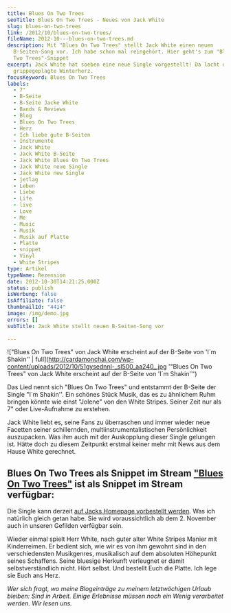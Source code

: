 ```yaml
---
title: Blues On Two Trees
seoTitle: Blues On Two Trees - Neues von Jack White
slug: blues-on-two-trees
link: /2012/10/blues-on-two-trees/
fileName: 2012-10---blues-on-two-trees.md
description: Mit "Blues On Two Trees" stellt Jack White einen neuen
  B-Seiten-Song vor. Ich habe schon mal reingehört. Hier geht's zum "Blues On
  Two Trees"-Snippet
excerpt: Jack White hat soeben eine neue Single vorgestellt! Da lacht das
  grippegeplagte Winterherz.
focusKeyword: Blues On Two Trees
labels:
  - 7"
  - B-Seite
  - B-Seite Jacke White
  - Bands & Reviews
  - Blog
  - Blues On Two Trees
  - Herz
  - Ich liebe gute B-Seiten
  - Instrumente
  - Jack White
  - Jack White B-Seite
  - Jack White Blues On Two Trees
  - Jack White neue Single
  - Jack White new Single
  - jetlag
  - Leben
  - Liebe
  - Life
  - live
  - Love
  - Me
  - Music
  - Musik
  - Musik auf Platte
  - Platte
  - snippet
  - Vinyl
  - White Stripes
type: Artikel
typeName: Rezension
date: 2012-10-30T14:21:25.000Z
status: publish
isWerbung: false
isAffiliate: false
thumbnailId: "4414"
image: /img/demo.jpg
errors: []
subTitle: Jack White stellt neuen B-Seiten-Song vor
  
---
```


!["Blues On Two Trees" von Jack White erscheint auf der B-Seite von 'I´m Shakin'' | full](http://cardamonchai.com/wp-content/uploads/2012/10/51gysednnl-_sl500_aa240_.jpg
'"Blues On Two Trees" von Jack White erscheint auf der B-Seite von 'I´m
Shakin''')

Das Lied nennt sich "Blues On Two Trees" und entstammt der B-Seite der Single
"I´m Shakin''. Ein schönes Stück Musik, das es zu ähnlichem Ruhm bringen könnte
wie einst "Jolene" von den White Stripes. Seiner Zeit nur als 7" oder
Live-Aufnahme zu erstehen.

Jack White liebt es, seine Fans zu überraschen und immer wieder neue Facetten
seiner schillernden, multiinstrumentalistischen Persönlichkeit auszupacken. Was
ihm auch mit der Auskopplung dieser Single gelungen ist. Hätte doch zu diesem
Zeitpunkt erstmal keiner mehr mit News aus dem Hause White gerechnet.

## Blues On Two Trees als Snippet im Stream ["Blues On Two Trees"](http://soundcloud.com/thirdmanrecords/blues-on-two-trees) ist als Snippet im Stream verfügbar:

Die Single kann derzeit
[auf Jacks Homepage vorbestellt werden](http://jackwhiteiii.com/im-shakin-7-inch-vinyl-pre-order/).
Was ich natürlich gleich getan habe. Sie wird voraussichtlich ab dem 2. November
auch in unseren Gefilden verfügbar sein.

Wieder einmal spielt Herr White, nach guter alter White Stripes Manier mit
Kinderreimen. Er bedient sich, wie wir es von ihm gewohnt sind in den
verschiedensten Musikgenres, musikalisch auf dem absoluten Höhepunkt seines
Schaffens. Seine bluesige Herkunft verleugnet er damit selbstverständlich nicht.
Hört selbst. Und bestellt Euch die Platte. Ich lege sie Euch ans Herz.

_Wer sich fragt, wo meine Blogeinträge zu meinem letztwöchigen Urlaub bleiben:
Sind in Arbeit. Einige Erlebnisse müssen noch ein Wenig verarbeitet werden._
_Wir lesen uns._

  